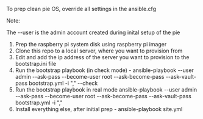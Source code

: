 To prep clean pie OS, override all settings in the ansible.cfg

Note:

The --user is the admin account created during inital setup of the pie


1) Prep the raspberry pi system disk using raspberry pi imager
2) Clone this repo to a local server, where you want to provision from
3) Edit and add the ip address of the server you want to provision to the bootstrap.ini file
4) Run the bootstrap playbook (in check mode)  - ansible-playbook --user admin --ask-pass --become-user root --ask-become-pass --ask-vault-pass bootstrap.yml -i "<ipaddress>," --check
5) Run the bootstrap playbook in real mode ansible-playbook --user admin --ask-pass --become-user root --ask-become-pass --ask-vault-pass bootstrap.yml -i "<ipaddress>,"
6) Install everything else, after initial prep - ansible-playbook site.yml
